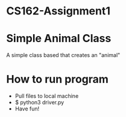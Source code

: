 # CS162-Assignment1

Simple Animal Class
===================
A simple class based that creates an "animal"

How to run program
==================
* Pull files to local machine
* $ python3 driver.py
* Have fun!
